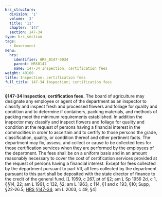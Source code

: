 ```yaml
---
hrs_structure:
  division: '1'
  volume: '3'
  title: '11'
  chapter: '147'
  section: 147-34
type: hrs_section
tags:
  - Government
menu:
  hrs:
    identifier: HRS_0147-0034
    parent: HRS0147
    name: 147-34 Inspection; certification fees
weight: 40100
title: Inspection; certification fees
full_title: 147-34 Inspection; certification fees
---
```

**§147-34 Inspection; certification fees.** The board of agriculture may designate any employee or agent of the department as an inspector to classify and inspect fresh and processed flowers and foliage for quality and condition and to determine if containers, packing materials, and methods of packing meet the minimum requirements established. In addition the inspector may classify and inspect flowers and foliage for quality and condition at the request of persons having a financial interest in the commodities in order to ascertain and to certify to those persons the grade, classification, quality, or condition thereof and other pertinent facts. The department may fix, assess, and collect or cause to be collected fees for those certification services when they are performed by the employees of the department. The fees shall be on a uniform basis and in an amount reasonably necessary to cover the cost of certification services provided at the request of persons having a financial interest. Except for fees collected by the department pursuant to part VII, all fees collected by the department pursuant to this part shall be deposited with the state director of finance to the credit of the general fund. [L 1959, c 267, pt of §2; am L Sp 1959 2d, c 1, §§14, 22; am L 1961, c 132, §2; am L 1963, c 114, §1 and c 193, §10; Supp, §22-26.5; [HRS §147-34](/title-11/chapter-147/section-147-34/); am L 2003, c 49, §4]